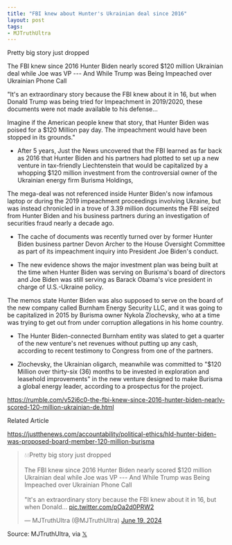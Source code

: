 ```yaml
---
title: "FBI knew about Hunter's Ukrainian deal since 2016"
layout: post
tags:
- MJTruthUltra
---
```


Pretty big story just dropped

The FBI knew since 2016 Hunter Biden nearly scored $120 million Ukrainian deal while Joe was VP --- And While Trump was Being Impeached over Ukrainian Phone Call

"It's an extraordinary story because the FBI knew about it in 16, but when Donald Trump was being tried for Impeachment in 2019/2020, these documents were not made available to his defense…

Imagine if the American people knew that story, that Hunter Biden was poised for a $120 Million pay day. The impeachment would have been stopped in its grounds."

- After 5 years, Just the News uncovered that the FBI learned as far back as 2016 that Hunter Biden and his partners had plotted to set up a new venture in tax-friendly Liechtenstein that would be capitalized by a whopping $120 million investment from the controversial owner of the Ukrainian energy firm Burisma Holdings,

The mega-deal was not referenced inside Hunter Biden's now infamous laptop or during the 2019 impeachment proceedings involving Ukraine, but was instead chronicled in a trove of 3.39 million documents the FBI seized from Hunter Biden and his business partners during an investigation of securities fraud nearly a decade ago.

- The cache of documents was recently turned over by former Hunter Biden business partner Devon Archer to the House Oversight Committee as part of its impeachment inquiry into President Joe Biden's conduct.

- The new evidence shows the major investment plan was being built at the time when Hunter Biden was serving on Burisma's board of directors and Joe Biden was still serving as Barack Obama's vice president in charge of U.S.-Ukraine policy.

The memos state Hunter Biden was also supposed to serve on the board of the new company called Burnham Energy Security LLC, and it was going to be capitalized in 2015 by Burisma owner Nykola Zlochevsky, who at a time was trying to get out from under corruption allegations in his home country.

- The Hunter Biden-connected Burnham entity was slated to get a quarter of the new venture's net revenues without putting up any cash, according to recent testimony to Congress from one of the partners.

- Zlochevsky, the Ukrainian oligarch, meanwhile was committed to "$120 Million over thirty-six (36) months to be invested in exploration and leasehold improvements" in the new venture designed to make Burisma a global energy leader, according to a prospectus for the project.

<https://rumble.com/v52i6c0-the-fbi-knew-since-2016-hunter-biden-nearly-scored-120-million-ukrainian-de.html>

Related Article

<https://justthenews.com/accountability/political-ethics/hld-hunter-biden-was-proposed-board-member-120-million-burisma>

<blockquote class="twitter-tweet"><p lang="en" dir="ltr">💧💧Pretty big story just dropped<br /><br />The FBI knew since 2016 Hunter Biden nearly scored $120 million Ukrainian deal while Joe was VP --- And While Trump was Being Impeached over Ukrainian Phone Call<br /><br />"It's an extraordinary story because the FBI knew about it in 16, but when Donald… <a href="https://t.co/pOa2d0PRW2">pic.twitter.com/pOa2d0PRW2</a></p>&mdash; MJTruthUltra (@MJTruthUltra) <a href="https://twitter.com/MJTruthUltra/status/1803450966227718252?ref_src=twsrc%5Etfw">June 19, 2024</a></blockquote> <script async src="https://platform.twitter.com/widgets.js" charset="utf-8"></script>

Source: MJTruthUltra, via [𝕏](https://x.com)
